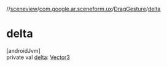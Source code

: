 //[sceneview](../../../index.md)/[com.google.ar.sceneform.ux](../index.md)/[DragGesture](index.md)/[delta](delta.md)

# delta

[androidJvm]\
private val [delta](delta.md): [Vector3](../../com.google.ar.sceneform.math/-vector3/index.md)
